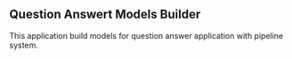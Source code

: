 ## Question Answert Models Builder

This application build models for question answer application with pipeline system.
